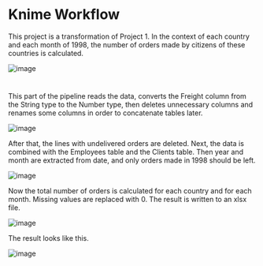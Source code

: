 
# Knime Workflow
This project is a transformation of Project 1. In the context of each country and each month of 1998, the number of orders made by citizens of these countries is calculated.

![image](https://user-images.githubusercontent.com/61746700/167297384-bbd0e031-7e24-401e-b073-4cd38003b293.png)

#
This part of the pipeline reads the data, converts the Freight column from the String type to the Number type, then deletes unnecessary columns and renames some columns in order to concatenate tables later.

![image](https://user-images.githubusercontent.com/61746700/167297311-57ca9d4d-7720-4cca-97be-27f75e4bbe8c.png)

After that, the lines with undelivered orders are deleted. Next, the data is combined with the Employees table and the Clients table. Then year and month are extracted from date, and only orders made in 1998 should be left.

![image](https://user-images.githubusercontent.com/61746700/167297319-200b9c78-1939-49b1-822e-22e6000c30e2.png)

Now the total number of orders is calculated for each country and for each month.  Missing values are replaced with 0. The result is written to an xlsx file.

![image](https://user-images.githubusercontent.com/61746700/167297321-c2dbadaf-38ff-4ec7-b79e-2037f1ee2d72.png)

The result looks like this.

![image](https://user-images.githubusercontent.com/61746700/167297331-301c148e-e313-4ec9-a0d5-9d8dae29d21d.png)
